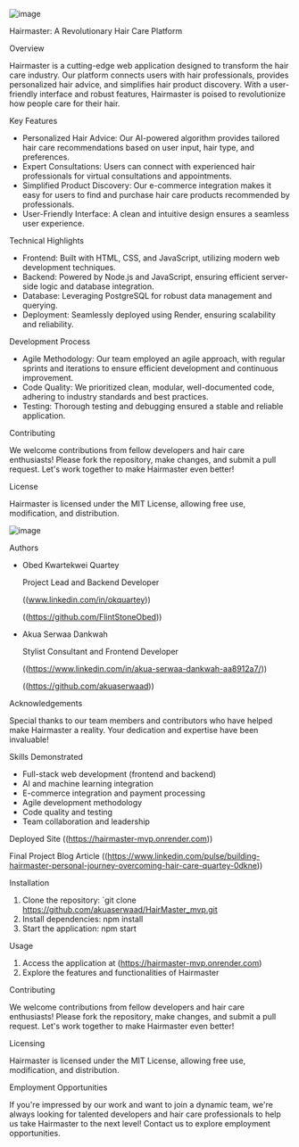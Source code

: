 ![image](https://github.com/user-attachments/assets/f21f4245-2292-4a6f-bc36-788c774a7055)

Hairmaster: A Revolutionary Hair Care Platform

Overview

Hairmaster is a cutting-edge web application designed to transform the hair care industry. Our platform connects users with hair professionals, provides personalized hair advice, and simplifies hair product discovery. With a user-friendly interface and robust features, Hairmaster is poised to revolutionize how people care for their hair.

Key Features
- Personalized Hair Advice: Our AI-powered algorithm provides tailored hair care recommendations based on user input, hair type, and preferences.
- Expert Consultations: Users can connect with experienced hair professionals for virtual consultations and appointments.
- Simplified Product Discovery: Our e-commerce integration makes it easy for users to find and purchase hair care products recommended by professionals.
- User-Friendly Interface: A clean and intuitive design ensures a seamless user experience.

Technical Highlights
- Frontend: Built with HTML, CSS, and JavaScript, utilizing modern web development techniques.
- Backend: Powered by Node.js and JavaScript, ensuring efficient server-side logic and database integration.
- Database: Leveraging PostgreSQL for robust data management and querying.
- Deployment: Seamlessly deployed using Render, ensuring scalability and reliability.

Development Process
- Agile Methodology: Our team employed an agile approach, with regular sprints and iterations to ensure efficient development and continuous improvement.
- Code Quality: We prioritized clean, modular, well-documented code, adhering to industry standards and best practices.
- Testing: Thorough testing and debugging ensured a stable and reliable application.

Contributing

We welcome contributions from fellow developers and hair care enthusiasts! Please fork the repository, make changes, and submit a pull request. Let's work together to make Hairmaster even better!

License

Hairmaster is licensed under the MIT License, allowing free use, modification, and distribution.

![image](https://github.com/user-attachments/assets/bec90879-570a-46da-be09-2e8965207bfa)

Authors
- Obed Kwartekwei Quartey
  
   Project Lead and Backend Developer
  
  ((www.linkedin.com/in/okquartey))
  
  ((https://github.com/FlintStoneObed))
  
- Akua Serwaa Dankwah
  
  Stylist Consultant and Frontend Developer
  
  ((https://www.linkedin.com/in/akua-serwaa-dankwah-aa8912a7/))
  
  ((https://github.com/akuaserwaad))

Acknowledgements

Special thanks to our team members and contributors who have helped make Hairmaster a reality. Your dedication and expertise have been invaluable!

Skills Demonstrated
- Full-stack web development (frontend and backend)
- AI and machine learning integration
- E-commerce integration and payment processing
- Agile development methodology
- Code quality and testing
- Team collaboration and leadership

Deployed Site
((https://hairmaster-mvp.onrender.com))

Final Project Blog Article
((https://www.linkedin.com/pulse/building-hairmaster-personal-journey-overcoming-hair-care-quartey-0dkne))


Installation
1. Clone the repository: `git clone https://github.com/akuaserwaad/HairMaster_mvp.git
2. Install dependencies: npm install
3. Start the application: npm start

Usage
1. Access the application at (https://hairmaster-mvp.onrender.com)
2. Explore the features and functionalities of Hairmaster

Contributing

We welcome contributions from fellow developers and hair care enthusiasts! Please fork the repository, make changes, and submit a pull request. Let's work together to make Hairmaster even better!

Licensing

Hairmaster is licensed under the MIT License, allowing free use, modification, and distribution.

Employment Opportunities

If you're impressed by our work and want to join a dynamic team, we're always looking for talented developers and hair care professionals to help us take Hairmaster to the next level! Contact us to explore employment opportunities.
